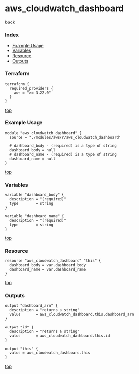 # aws_cloudwatch_dashboard
[back](../aws.md)
### Index
- [Example Usage](#example-usage)
- [Variables](#variables)
- [Resource](#resource)
- [Outputs](#outputs)
### Terraform
```hcl
terraform {
  required_providers {
    aws = ">= 3.22.0"
  }
}
```
[top](#index)
### Example Usage
```hcl
module "aws_cloudwatch_dashboard" {
  source = "./modules/aws/r/aws_cloudwatch_dashboard"

  # dashboard_body - (required) is a type of string
  dashboard_body = null
  # dashboard_name - (required) is a type of string
  dashboard_name = null
}
```
[top](#index)
### Variables
```hcl
variable "dashboard_body" {
  description = "(required)"
  type        = string
}

variable "dashboard_name" {
  description = "(required)"
  type        = string
}
```
[top](#index)

### Resource
```hcl
resource "aws_cloudwatch_dashboard" "this" {
  dashboard_body = var.dashboard_body
  dashboard_name = var.dashboard_name
}
```
[top](#index)
### Outputs
```hcl
output "dashboard_arn" {
  description = "returns a string"
  value       = aws_cloudwatch_dashboard.this.dashboard_arn
}

output "id" {
  description = "returns a string"
  value       = aws_cloudwatch_dashboard.this.id
}

output "this" {
  value = aws_cloudwatch_dashboard.this
}
```
[top](#index)
